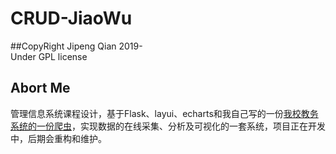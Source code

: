 # CRUD-JiaoWu
##CopyRight
Jipeng Qian 2019- <br>
Under GPL license
## Abort Me
管理信息系统课程设计，基于Flask、layui、echarts和我自己写的一份[我校教务系统的一份爬虫](https://github.com/mokeeqian/ZhengFangJiaoWu)，实现数据的在线采集、分析及可视化的一套系统，项目正在开发中，后期会重构和维护。